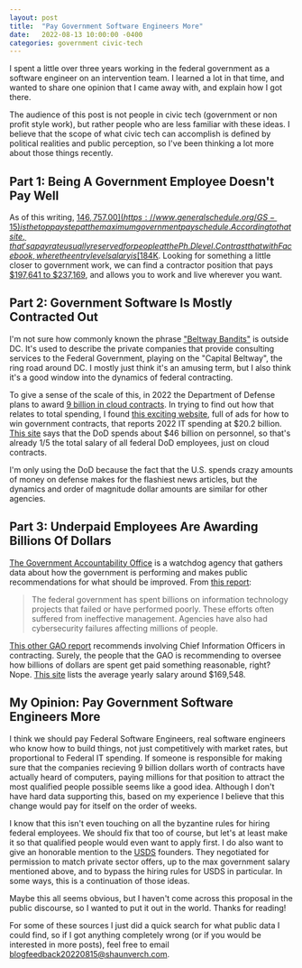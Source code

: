 ```yaml
---
layout: post
title:  "Pay Government Software Engineers More"
date:   2022-08-13 10:00:00 -0400
categories: government civic-tech
---
```

I spent a little over three years working in the federal government as a software engineer on an intervention team. I learned a lot in that time, and wanted to share one opinion that I came away with, and explain how I got there.

The audience of this post is not people in civic tech (government or non profit style work), but rather people who are less familiar with these ideas. I believe that the scope of what civic tech can accomplish is defined by political realities and public perception, so I've been thinking a lot more about those things recently.

## Part 1: Being A Government Employee Doesn't Pay Well

As of this writing, [$146,757.00](https://www.generalschedule.org/GS-15) is the top pay step at the maximum government pay schedule. According to that site, that's a pay rate usually reserved for people at the Ph.D level. Contrast that with Facebook, where the entry level salary is [$184K](https://www.levels.fyi/companies/facebook/salaries/software-engineer). Looking for something a little closer to government work, we can find a contractor position that pays [$197,641 to $237,169](https://rebelliondefense.com/rebellion-careers/current-openings?gh_jid=5178075003), and allows you to work and live wherever you want.

## Part 2: Government Software Is Mostly Contracted Out

I'm not sure how commonly known the phrase ["Beltway Bandits"](https://en.wikipedia.org/wiki/Beltway_bandit) is outside DC. It's used to describe the private companies that provide consulting services to the Federal Government, playing on the "Capital Beltway", the ring road around DC. I mostly just think it's an amusing term, but I also think it's a good window into the dynamics of federal contracting.

To give a sense of the scale of this, in 2022 the Department of Defense plans to award [9 billion in cloud contracts](https://www.cnbc.com/2022/03/29/pentagon-will-award-up-to-9-billion-in-cloud-contracts-in-december.html). In trying to find out how that relates to total spending, I found [this exciting website](https://executivegov.com/articles/u-s-defense-budget-2022-how-much-does-the-united-states-spend-on-its-defense-budget/#How_much_of_the_budget_is_spent_on_defense), full of ads for how to win government contracts, that reports 2022 IT spending at $20.2 billion. [This site](https://datalab.usaspending.gov/federal-employees/) says that the DoD spends about $46 billion on personnel, so that's already 1/5 the total salary of all federal DoD employees, just on cloud contracts.

I'm only using the DoD because the fact that the U.S. spends crazy amounts of money on defense makes for the flashiest news articles, but the dynamics and order of magnitude dollar amounts are similar for other agencies.

## Part 3: Underpaid Employees Are Awarding Billions Of Dollars

[The Government Accountability Office](https://www.gao.gov/about/what-gao-does) is a watchdog agency that gathers data about how the government is performing and makes public recommendations for what should be improved. From [this report](https://www.gao.gov/products/gao-19-275t):

> The federal government has spent billions on information technology projects that failed or have performed poorly. These efforts often suffered from ineffective management. Agencies have also had cybersecurity failures affecting millions of people.

[This other GAO report](https://www.gao.gov/products/gao-18-42) recommends involving Chief Information Officers in contracting. Surely, the people that the GAO is recommending to oversee how billions of dollars are spent get paid something reasonable, right? Nope. [This site](https://www.payscale.com/research/US/Job=Chief_Information_Officer_(CIO)/Salary) lists the average yearly salary around $169,548.

## My Opinion: Pay Government Software Engineers More

I think we should pay Federal Software Engineers, real software engineers who know how to build things, not just competitively with market rates, but proportional to Federal IT spending. If someone is responsible for making sure that the companies recieving 9 billion dollars worth of contracts have actually heard of computers, paying millions for that position to attract the most qualified people possible seems like a good idea. Although I don't have hard data supporting this, based on my experience I believe that this change would pay for itself on the order of weeks.

I know that this isn't even touching on all the byzantine rules for hiring federal employees. We should fix that too of course, but let's at least make it so that qualified people would even want to apply first. I do also want to give an honorable mention to the [USDS](https://www.usds.gov/) founders. They negotiated for permission to match private sector offers, up to the max government salary mentioned above, and to bypass the hiring rules for USDS in particular. In some ways, this is a continuation of those ideas.

Maybe this all seems obvious, but I haven't come across this proposal in the public discourse, so I wanted to put it out in the world. Thanks for reading!

For some of these sources I just did a quick search for what public data I could find, so if I got anything completely wrong (or if you would be interested in more posts), feel free to email blogfeedback20220815@shaunverch.com.
